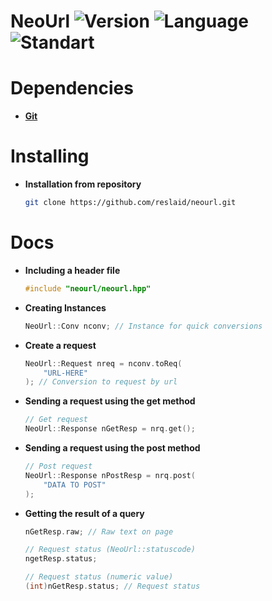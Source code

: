 # NeoUrl ![Version](https://img.shields.io/badge/Version-0.1.0-cyan.svg) ![Language](https://img.shields.io/badge/Language-C%2B%2B-blue.svg) ![Standart](https://img.shields.io/badge/C++_STD-14-red.svg)

# **Dependencies**
- [**Git**](https://git-scm.com/downloads)

# Installing
- **Installation from repository**
  ```bash
  git clone https://github.com/reslaid/neourl.git
  ```

# Docs
- **Including a header file**
    ```cpp
    #include "neourl/neourl.hpp"
    ```

- **Creating Instances**
    ```cpp
    NeoUrl::Conv nconv; // Instance for quick conversions
    ```

- **Create a request**
    ```cpp
    NeoUrl::Request nreq = nconv.toReq(
        "URL-HERE"
    ); // Conversion to request by url
    ```

- **Sending a request using the get method**
    ```cpp
    // Get request
    NeoUrl::Response nGetResp = nrq.get();
    ```

- **Sending a request using the post method**
    ```cpp
    // Post request
    NeoUrl::Response nPostResp = nrq.post(
        "DATA TO POST"
    );
    ```

- **Getting the result of a query**
    ```cpp
    nGetResp.raw; // Raw text on page

    // Request status (NeoUrl::statuscode)
    ngetResp.status;

    // Request status (numeric value)
    (int)nGetResp.status; // Request status
    ```
